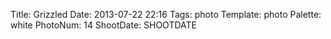 Title: Grizzled
Date: 2013-07-22 22:16
Tags: photo
Template: photo
Palette: white
PhotoNum: 14
ShootDate: SHOOTDATE
